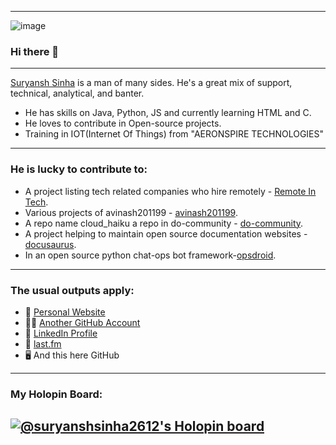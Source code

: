 
-----

<p align="center">
 
![image](https://user-images.githubusercontent.com/61057666/169029838-74df663d-2e62-4d77-bdff-b43f7d63f00f.png)

</p>

### Hi there 👋
-----

[Suryansh Sinha](https://suryanshrajeevq1v.whjr.site/) is a man of many sides. He's a great mix of support, technical, analytical, and banter.
* He has skills on Java, Python, JS and currently learning HTML and C.
* He loves to contribute in Open-source projects.
* Training in IOT(Internet Of Things) from "AERONSPIRE TECHNOLOGIES"
-----
### He is lucky to contribute to:
*   A project listing tech related companies who hire remotely - [Remote In Tech](https://remoteintech.company/).
*   Various projects of avinash201199 - [avinash201199](https://github.com/avinash201199/).
*   A repo name cloud_haiku a repo in do-community - [do-community](https://github.com/do-community/).
*   A project helping to maintain open source documentation websites -[docusaurus](https://github.com/facebook/docusaurus/).
*   In an open source python chat-ops bot framework-[opsdroid](https://github.com/opsdroid/).
-----
### The usual outputs apply:
* 🧡 [Personal Website](https://suryanshrajeevq1v.whjr.site/)
* 🧛‍♀️ [Another GitHub Account](https://github.com/suryanshsinha?tab=repositories)
* 💌 [LinkedIn Profile](https://www.linkedin.com/in/suryansh-sinha-40273a240/)
* 🎵 [last.fm](https://last.fm/user/takealeft)
* 🖥️ And this here GitHub
-----
### My Holopin Board: 
[![@suryanshsinha2612's Holopin board](https://holopin.me/suryanshsinha2612)](https://holopin.io/@suryanshsinha2612)
-----


